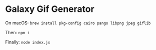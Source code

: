 # Galaxy Gif Generator

On macOS:
`brew install pkg-config cairo pango libpng jpeg giflib`

Then:
`npm i`

Finally:
`node index.js`
